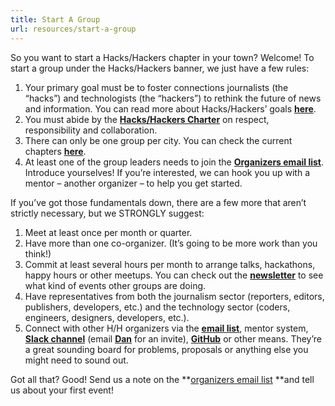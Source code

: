 ```yaml
---
title: Start A Group
url: resources/start-a-group
---
```

So you want to start a Hacks/Hackers chapter in your town? Welcome! To start a group under the Hacks/Hackers banner, we just have a few rules:

1. Your primary goal must be to foster connections journalists (the “hacks”) and technologists (the “hackers”) to rethink the future of news and information. You can read more about Hacks/Hackers’ goals **[here][1]**.
2. You must abide by the **[Hacks/Hackers Charter][2]** on respect, responsibility and collaboration.
3. There can only be one group per city. You can check the current chapters **[here][3]**.
4. At least one of the group leaders needs to join the **[Organizers email list][4]**. Introduce yourselves! If you’re interested, we can hook you up with a mentor &#8211; another organizer &#8211; to help you get started.

If you’ve got those fundamentals down, there are a few more that aren’t strictly necessary, but we STRONGLY suggest:

1. Meet at least once per month or quarter.
2. Have more than one co-organizer. (It’s going to be more work than you think!)
3. Commit at least several hours per month to arrange talks, hackathons, happy hours or other meetups. You can check out the **[newsletter][5]** to see what kind of events other groups are doing.
4. Have representatives from both the journalism sector (reporters, editors, publishers, developers, etc.) and the technology sector (coders, engineers, designers, developers, etc.).
5. Connect with other H/H organizers via the **[email list][4]**, mentor system, **[Slack channel][6]** (email **[Dan][7]** for an invite), **[GitHub][8]** or other means. They’re a great sounding board for problems, proposals or anything else you might need to sound out.

Got all that? Good! Send us a note on the **[organizers email list][4] **and tell us about your first event!

 [1]: http://hackshackers.com/about/
 [2]: https://github.com/HacksHackersAfrica/wiki/wiki/Hacks-Hackers-Charter
 [3]: http://hackshackers.com/chapters/
 [4]: https://groups.google.com/forum/#!forum/hackshackersorganizers
 [5]: http://hackshackers.com/blog/tag/newsletter-2/
 [6]: https://newsnerdery.slack.com/messages/hacks-hackers/
 [7]: mailto:d@danielbachhuber.com
 [8]: https://github.com/hackshackers
